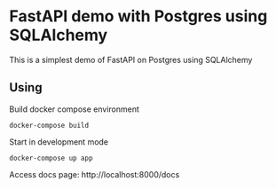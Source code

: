 # FastAPI demo with Postgres using SQLAlchemy

This is a simplest demo of FastAPI on Postgres using SQLAlchemy

## Using

Build docker compose environment

```shell
docker-compose build
```

Start in development mode

```shell
docker-compose up app
```

Access docs page: http://localhost:8000/docs

